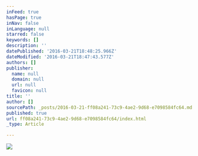 ```yaml
---
inFeed: true
hasPage: true
inNav: false
inLanguage: null
starred: false
keywords: []
description: ''
datePublished: '2016-03-21T18:48:25.966Z'
dateModified: '2016-03-21T18:47:43.577Z'
authors: []
publisher:
  name: null
  domain: null
  url: null
  favicon: null
title: ''
author: []
sourcePath: _posts/2016-03-21-ff08a241-73c9-4ae2-9d68-e7098584fc64.md
published: true
url: ff08a241-73c9-4ae2-9d68-e7098584fc64/index.html
_type: Article

---
```

![](https://the-grid-user-content.s3-us-west-2.amazonaws.com/1c96f721-9239-48d5-a55b-2c1fe1427b7c.jpg)